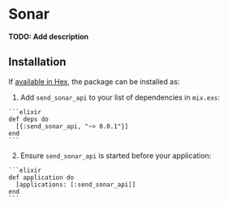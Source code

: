 # Sonar

**TODO: Add description**

## Installation

If [available in Hex](https://hex.pm/docs/publish), the package can be installed as:

  1. Add `send_sonar_api` to your list of dependencies in `mix.exs`:

    ```elixir
    def deps do
      [{:send_sonar_api, "~> 0.0.1"}]
    end
    ```

  2. Ensure `send_sonar_api` is started before your application:

    ```elixir
    def application do
      [applications: [:send_sonar_api]]
    end
    ```

